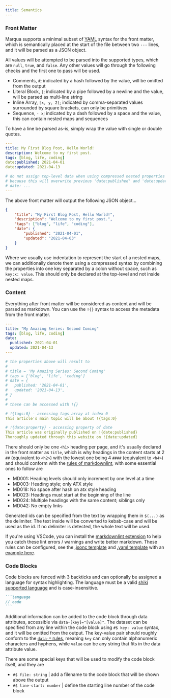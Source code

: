 ```yaml
---
title: Semantics
---
```


### Front Matter

Marqua supports a minimal subset of [YAML](https://yaml.org/) syntax for the front matter, which is semantically placed at the start of the file between two `---` lines, and it will be parsed as a JSON object.

All values will be attempted to be parsed into the supported types, which are `null`, `true`, and `false`. Any other values will go through the following checks and the first one to pass will be used.

-   Comments, `#`; indicated by a hash followed by the value, will be omitted from the output
-   Literal Block, `|`; indicated by a pipe followed by a newline and the value, will be parsed as multi-line string
-   Inline Array, `[x, y, 2]`; indicated by comma-separated values surrounded by square brackets, can only be primitives
-   Sequence, `- x`; indicated by a dash followed by a space and the value, this can contain nested maps and sequences

To have a line be parsed as-is, simply wrap the value with single or double quotes.

```yaml
---
title: My First Blog Post, Hello World!
description: Welcome to my first post.
tags: [blog, life, coding]
date:published: 2021-04-01
date:updated: 2021-04-13

# do not assign top-level data when using compressed nested properties syntax
# because this will overwrite previous 'date:published' and 'date:updated'
# date: ...
---
```

The above front matter will output the following JSON object...

```json
{
	"title": "My First Blog Post, Hello World!",
	"description": "Welcome to my first post.",
	"tags": ["blog", "life", "coding"],
	"date": {
		"published": "2021-04-01",
		"updated": "2021-04-03"
	}
}
```

Where we usually use indentation to represent the start of a nested maps, we can additionally denote them using a compressed syntax by combining the properties into one key separated by a colon without space, such as `key:x: value`. This should only be declared at the top-level and not inside nested maps.

### Content

Everything after front matter will be considered as content and will be parsed as markdown. You can use the `!{}` syntax to access the metadata from the front matter.

```yaml
---
title: "My Amazing Series: Second Coming"
tags: [blog, life, coding]
date:
  published: 2021-04-01
  updated: 2021-04-13
---

# the properties above will result to
#
# title = 'My Amazing Series: Second Coming'
# tags = ['blog', 'life', 'coding']
# date = {
#   published: '2021-04-01',
#   updated: '2021-04-13',
# }
#
# these can be accessed with !{}

# !{tags:0} - accessing tags array at index 0
This article's main topic will be about !{tags:0}

# !{date:property} - accessing property of date
This article was originally published on !{date:published}
Thoroughly updated through this website on !{date:updated}
```

There should only be one `<h1>` heading per page, and it's usually declared in the front matter as `title`, which is why headings in the content starts at 2 `##` (equivalent to `<h2>`) with the lowest one being 4 `####` (equivalent to `<h4>`) and should conform with the [rules of markdownlint](https://github.com/DavidAnson/markdownlint#rules--aliases), with some essential ones to follow are

-   MD001: Heading levels should only increment by one level at a time
-   MD003: Heading style; only ATX style
-   MD018: No space after hash on atx style heading
-   MD023: Headings must start at the beginning of the line
-   MD024: Multiple headings with the same content; siblings only
-   MD042: No empty links

Generated ids can be specified from the text by wrapping them in `$(...)` as the delimiter. The text inside will be converted to kebab-case and will be used as the id. If no delimiter is detected, the whole text will be used.

If you're using VSCode, you can install the [markdownlint extension](https://marketplace.visualstudio.com/items?itemName=DavidAnson.vscode-markdownlint) to help you catch these lint errors / warnings and write better markdown. These rules can be configured, see the [.jsonc template](https://github.com/DavidAnson/markdownlint/blob/main/schema/.markdownlint.jsonc) and [.yaml template](https://github.com/DavidAnson/markdownlint/blob/main/schema/.markdownlint.yaml) with an [example here](https://github.com/ignatiusmb/mauss.dev/blob/master/.markdownlint.yaml).

### Code Blocks

Code blocks are fenced with 3 backticks and can optionally be assigned a language for syntax highlighting. The language must be a valid [shiki supported language](https://github.com/shikijs/shiki/blob/main/docs/languages.md#all-languages) and is case-insensitive.

````markdown
```language
// code
```
````

Additional information can be added to the code block through data attributes, accessible via `data-[key]="[value]"`. The dataset can be specified from any line within the code block using `#$ key: value` syntax, and it will be omitted from the output. The key-value pair should roughly conform to the [`data-*` rules](https://developer.mozilla.org/en-US/docs/Web/HTML/Global_attributes/data-*), meaning `key` can only contain alphanumeric characters and hyphens, while `value` can be any string that fits in the data attribute value.

There are some special keys that will be used to modify the code block itself, and they are

-   `#$ file: string` | add a filename to the code block that will be shown above the output
-   `#$ line-start: number` | define the starting line number of the code block
